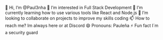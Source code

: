 👋 Hi, I’m @Paul3nha
👀 I’m interested in Full Stack Development 
🌱 I’m currently learning how to use various tools like React and Node.js 
💞️ I’m looking to collaborate on projects to improve my skills coding
📫 How to reach me? Im always here or at Discord
😄 Pronouns: Pauleña
⚡ Fun fact I´m a security guard 

<!---
Paul3nha/Paul3nha is a ✨ special ✨ repository because its `README.md` (this file) appears on your GitHub profile.
You can click the Preview link to take a look at your changes.
--->
